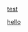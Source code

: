 <a href="intent://amazon.ae/products/B07MVMC2RN?chgexp=MSHOP&dl_sid=123-1111111-2222222#Intent;scheme=com.amazon.mobile.shopping;package=com.amazon.mShop.android.shopping;S.browser_fallback_url=market%3A%2F%2Fdetails%3Fid%3Dcom.amazon.mShop.android.shopping%26referrer%3Dutm_campaign%3Dm2cab%26utm_source%3Dm2cab_pdown%26utm_medium%3Dpdown;end">test</a>

<a href="aaa">hello</a>
